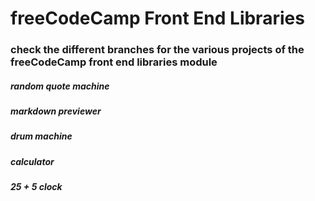 # freeCodeCamp Front End Libraries

### check the different branches for the various projects of the freeCodeCamp front end libraries module

##### random quote machine
##### markdown previewer
##### drum machine
##### calculator
##### 25 + 5 clock